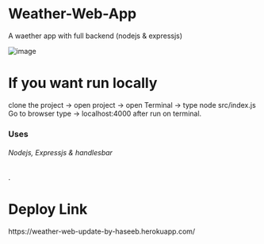 # Weather-Web-App
A waether app with full backend (nodejs &amp; expressjs)

![image](https://user-images.githubusercontent.com/57914487/122685964-266af280-d228-11eb-93f5-81773432ed02.png)


<h1>If you want run locally</h1>
clone the project -> open project -> open Terminal -> type node src/index.js
Go to browser type -> localhost:4000 after run on terminal.

<h3>Uses</h3> 
<h6>Nodejs, Expressjs & handlesbar </h6>.

<h1>Deploy Link </h1>
https://weather-web-update-by-haseeb.herokuapp.com/
